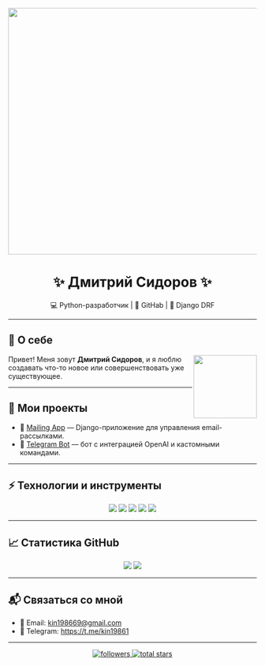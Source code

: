 <p align="center">
  <img src="https://user-images.githubusercontent.com/74038190/225813708-98b745f2-7d22-48cf-9150-083f1b00d6c9.gif" width="1400" height="500">
</p>

<h1 align="center">✨ Дмитрий Сидоров ✨</h1>

<p align="center">
  💻 Python-разработчик | 🧠 GitHab  | 🚀 Django DRF
</p>

---

## 👋 О себе

<img align="right" width="128" height="128" src="https://user-images.githubusercontent.com/74038190/218265814-3084a4ba-809c-4135-afc0-8685d0f634b3.gif">

Привет! Меня зовут **Дмитрий Сидоров**, и я люблю создавать что-то новое или совершенствовать уже существующее.  


---

## 🚀 Мои проекты

- 🎯 [Mailing App](https://github.com/SidorovDmitry/Python_Project_5) — Django-приложение для управления email-рассылками.
- 🤖 [Telegram Bot](https://github.com/Dmitry-Sidorov/TelegramBot) — бот с интеграцией OpenAI и кастомными командами.

---

## ⚡ Технологии и инструменты

<p align="center">
  <img src="https://img.shields.io/badge/Python-3776AB?style=for-the-badge&logo=python&logoColor=white"/>
  <img src="https://img.shields.io/badge/Django-092E20?style=for-the-badge&logo=django&logoColor=white"/>
  <img src="https://img.shields.io/badge/PostgreSQL-316192?style=for-the-badge&logo=postgresql&logoColor=white"/>
  <img src="https://img.shields.io/badge/Redis-DC382D?style=for-the-badge&logo=redis&logoColor=white"/>
  <img src="https://img.shields.io/badge/GitHub-181717?style=for-the-badge&logo=github&logoColor=white"/>
</p>

---

## 📈 Статистика GitHub

<p align="center">
  <img src="http://github-profile-summary-cards.vercel.app/api/cards/profile-details?username=Dmitry-Sidorov&theme=tokyonight">
  <img src="https://github-readme-stats.vercel.app/api/top-langs/?username=Dmitry-Sidorov&layout=compact&theme=tokyonight">
</p>

---

## 📬 Связаться со мной

- 📧 Email: kin198669@gmail.com  
- 💬 Telegram: https://t.me/kin19861

---

<div align="center">
  <a href="https://github.com/Dmitry-Sidorov?tab=followers">
    <img alt="followers" title="Подписаться на GitHub" src="https://custom-icon-badges.demolab.com/github/followers/Dmitry-Sidorov?color=236ad3&labelColor=1155ba&style=for-the-badge&logo=person-add&label=Follow&logoColor=white"/>
  </a>
  <a href="https://github.com/Dmitry-Sidorov?tab=repositories&sort=stargazers">
    <img alt="total stars" title="Звезды на GitHub" src="https://custom-icon-badges.demolab.com/github/stars/Dmitry-Sidorov?color=55960c&style=for-the-badge&labelColor=488207&logo=star"/>
  </a>
</div>
